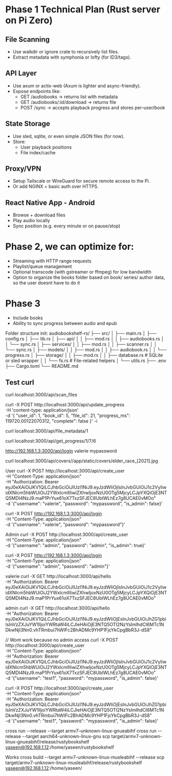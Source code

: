 # Phase 1 Technical Plan (Rust server on Pi Zero)
## File Scanning
- Use walkdir or ignore crate to recursively list files.
- Extract metadata with symphonia or lofty (for ID3/tags).

## API Layer
- Use axum or actix-web (Axum is lighter and async-friendly).
- Expose endpoints like:
    - GET /audiobooks → returns list with metadata
    - GET /audiobooks/:id/download → returns file
    - POST /sync → accepts playback progress and stores per-user/book

## State Storage
- Use sled, sqlite, or even simple JSON files (for now).
- Store:
    - User playback positions
    - File index/cache

## Proxy/VPN
- Setup Tailscale or WireGuard for secure remote access to the Pi.
- Or add NGINX + basic auth over HTTPS.

## React Native App - Android
- Browse + download files
- Play audio locally
- Sync position (e.g. every minute or on pause/stop)


# Phase 2, we can optimize for:
- Streaming with HTTP range requests
- Playlist/queue management
- Optional transcode (with gstreamer or ffmpeg) for low bandwidth
- Option to organize the books folder based on book/ series/ author data, so the user doesnt have to do it

# Phase 3
- Include books
- Ability to sync progress between audio and epub

Folder structure init:
audiobookshelf-rs/
├── src/
│   ├── main.rs
│   ├── config.rs
│   ├── lib.rs
│   ├── api/
│   │   ├── mod.rs
│   │   ├── audiobooks.rs
│   │   └── sync.rs
│   ├── services/
│   │   ├── mod.rs
│   │   ├── scanner.rs
│   │   └── sync.rs
│   ├── models/
│   │   ├── mod.rs
│   │   ├── audiobook.rs
│   │   └── progress.rs
│   ├── storage/
│   │   ├── mod.rs
│   │   ├── database.rs     # SQLite or sled wrapper
│   │   └── fs.rs           # File-related helpers
│   └── utils.rs
├── .env
├── Cargo.toml
└── README.md


## Test curl
curl localhost:3000/api/scan_files

curl -X POST http://localhost:3000/api/update_progress \
  -H 'content-type: application/json' \
  -d '{
    "user_id": 1,
    "book_id": 5,
    "file_id": 21,
    "progress_ms": 119720.00122070312,
    "complete": false
  }' -i



  <!-- 1 5 21 119720.00122070312 false -->

curl localhost:3000/api/file_metadata/1

curl localhost:3000/api/get_progress/1/7/6



http://192.168.1.3:3000/api/login valerie mypassword

curl localhost:3000/api/covers//app/static/covers/elder_race_[2021].jpg

User
curl -X POST http://localhost:3000/api/create_user \
  -H "Content-Type: application/json" \
  -H "Authorization: Bearer eyJ0eXAiOiJKV1QiLCJhbGciOiJIUzI1NiJ9.eyJzdWIiOjIsInJvbGUiOiJ1c2VyIiwidXNlcm5hbWUiOiJ2YWxlcmllIiwiZXhwIjoxNzU0OTg5MjcyLCJpYXQiOjE3NTQ5MDI4NzJ9.maP1PrYux61oX7TxzSFJEC8UbIWLhEz7g8UCAE0vMOo" \
  -d '{"username": "valerie", "password": "mypassword", "is_admin": false}'

  curl -X POST http://192.168.1.3:3000/api/login \
  -H "Content-Type: application/json" \
  -d '{"username": "valerie", "password": "mypassword"}'


Admin
curl -X POST http://localhost:3000/api/create_user \
  -H "Content-Type: application/json" \
  -d '{"username": "admin", "password": "admin", "is_admin": true}'

  curl -X POST http://192.168.1.3:3000/api/login \
  -H "Content-Type: application/json" \
  -d '{"username": "admin", "password": "admin"}'

valerie
curl -X GET http://localhost:3000/api/hello \
-H "Authorization: Bearer eyJ0eXAiOiJKV1QiLCJhbGciOiJIUzI1NiJ9.eyJzdWIiOjIsInJvbGUiOiJ1c2VyIiwidXNlcm5hbWUiOiJ2YWxlcmllIiwiZXhwIjoxNzU0OTg5MjcyLCJpYXQiOjE3NTQ5MDI4NzJ9.maP1PrYux61oX7TxzSFJEC8UbIWLhEz7g8UCAE0vMOo"

admin
curl -X GET http://localhost:3000/api/hello \
-H "Authorization: Bearer eyJ0eXAiOiJKV1QiLCJhbGciOiJIUzI1NiJ9.eyJzdWIiOjEsInJvbGUiOiJhZG1pbiIsInVzZXJuYW1lIjoiYWRtaW4iLCJleHAiOjE3NTQ5OTI2NzYsImlhdCI6MTc1NDkwNjI3Nn0.vhTRmbui7hWIFc2BhADMc9YHP1FjcYkCpgBbR3J-dS8"

// Wont work because no admin access
curl -X POST http://localhost:3000/api/create_user \
-H "Content-Type: application/json" \
-H "Authorization: Bearer eyJ0eXAiOiJKV1QiLCJhbGciOiJIUzI1NiJ9.eyJzdWIiOjIsInJvbGUiOiJ1c2VyIiwidXNlcm5hbWUiOiJ2YWxlcmllIiwiZXhwIjoxNzU0OTg5MjcyLCJpYXQiOjE3NTQ5MDI4NzJ9.maP1PrYux61oX7TxzSFJEC8UbIWLhEz7g8UCAE0vMOo" \
-d '{"username": "test1", "password": "mypassword", "is_admin": false}'



curl -X POST http://localhost:3000/api/create_user \
-H "Content-Type: application/json" \
-H "Authorization: Bearer eyJ0eXAiOiJKV1QiLCJhbGciOiJIUzI1NiJ9.eyJzdWIiOjEsInJvbGUiOiJhZG1pbiIsInVzZXJuYW1lIjoiYWRtaW4iLCJleHAiOjE3NTQ5OTI2NzYsImlhdCI6MTc1NDkwNjI3Nn0.vhTRmbui7hWIFc2BhADMc9YHP1FjcYkCpgBbR3J-dS8" \
-d '{"username": "test1", "password": "mypassword", "is_admin": false}'

cross run --release --target armv7-unknown-linux-gnueabihf
cross run --release --target aarch64-unknown-linux-gnu
scp target/armv7-unknown-linux-gnueabihf/release/rustybookshelf yaseen@192.168.1.12:/home/yaseen/rustybookshelf

Works
cross build --target armv7-unknown-linux-musleabihf --release
scp target/armv7-unknown-linux-musleabihf/release/rustybookshelf yaseen@192.168.1.12:/home/yaseen/
